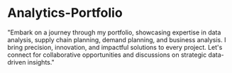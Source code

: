 # Analytics-Portfolio
"Embark on a journey through my portfolio, showcasing expertise in data analysis, supply chain planning, demand planning, and business analysis. I bring precision, innovation, and impactful solutions to every project. Let's connect for collaborative opportunities and discussions on strategic data-driven insights."
